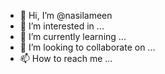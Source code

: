 - 👋 Hi, I’m @nasilameen
- 👀 I’m interested in ...
- 🌱 I’m currently learning ...
- 💞️ I’m looking to collaborate on ...
- 📫 How to reach me ...

<!---
nasilameen/nasilameen is a ✨ special ✨ repository because its `README.md` (this file) appears on your GitHub profile.
You can click the Preview link to take a look at your changes.
--->
